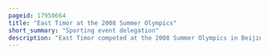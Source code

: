 ```yaml
---
pageid: 17950664
title: "East Timor at the 2008 Summer Olympics"
short_summary: "Sporting event delegation"
description: "East Timor competed at the 2008 Summer Olympics in Beijing, China which was held from 8 to 24 August. The Country's Participation in Beijing marked its second Appearance in the Summer Olympics since its Debut in the 2004 Summer Olympics. The Delegation included augusto Ramos Soares and Mariana diaz ximenez both of whom were Marathoners who qualified via wildcard Places as the Nation had no Athletes that met the a or B Qualifying Standards. Ximenez was selected as the Flag Bearer at the Opening Ceremony. Neither of the two Athletes finished their Events Soares did not even start."
---
```

